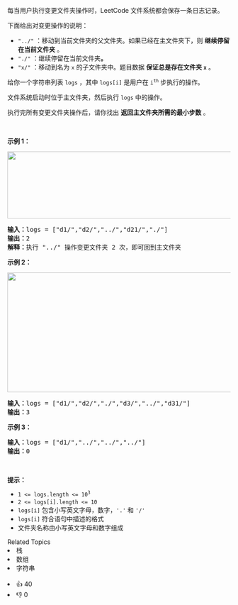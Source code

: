 <p>每当用户执行变更文件夹操作时，LeetCode 文件系统都会保存一条日志记录。</p>

<p>下面给出对变更操作的说明：</p>

<ul> 
 <li><code>"../"</code> ：移动到当前文件夹的父文件夹。如果已经在主文件夹下，则 <strong>继续停留在当前文件夹</strong> 。</li> 
 <li><code>"./"</code> ：继续停留在当前文件夹<strong>。</strong></li> 
 <li><code>"x/"</code> ：移动到名为 <code>x</code> 的子文件夹中。题目数据 <strong>保证总是存在文件夹 <code>x</code></strong> 。</li> 
</ul>

<p>给你一个字符串列表 <code>logs</code> ，其中 <code>logs[i]</code> 是用户在 <code>i<sup>th</sup></code> 步执行的操作。</p>

<p>文件系统启动时位于主文件夹，然后执行 <code>logs</code> 中的操作。</p>

<p>执行完所有变更文件夹操作后，请你找出 <strong>返回主文件夹所需的最小步数</strong> 。</p>

<p>&nbsp;</p>

<p><strong>示例 1：</strong></p>

<p><img alt="" src="https://assets.leetcode-cn.com/aliyun-lc-upload/uploads/2020/09/26/sample_11_1957.png" style="height: 151px; width: 775px;" /></p>

<pre><strong>输入：</strong>logs = ["d1/","d2/","../","d21/","./"]
<strong>输出：</strong>2
<strong>解释：</strong>执行 "../" 操作变更文件夹 2 次，即可回到主文件夹
</pre>

<p><strong>示例 2：</strong></p>

<p><img alt="" src="https://assets.leetcode-cn.com/aliyun-lc-upload/uploads/2020/09/26/sample_22_1957.png" style="height: 270px; width: 600px;" /></p>

<pre><strong>输入：</strong>logs = ["d1/","d2/","./","d3/","../","d31/"]
<strong>输出：</strong>3
</pre>

<p><strong>示例 3：</strong></p>

<pre><strong>输入：</strong>logs = ["d1/","../","../","../"]
<strong>输出：</strong>0
</pre>

<p>&nbsp;</p>

<p><strong>提示：</strong></p>

<ul> 
 <li><code>1 &lt;= logs.length &lt;= 10<sup>3</sup></code></li> 
 <li><code>2 &lt;= logs[i].length &lt;= 10</code></li> 
 <li><code>logs[i]</code> 包含小写英文字母，数字，<code>'.'</code> 和 <code>'/'</code></li> 
 <li><code>logs[i]</code> 符合语句中描述的格式</li> 
 <li>文件夹名称由小写英文字母和数字组成</li> 
</ul>

<div><div>Related Topics</div><div><li>栈</li><li>数组</li><li>字符串</li></div></div><br><div><li>👍 40</li><li>👎 0</li></div>